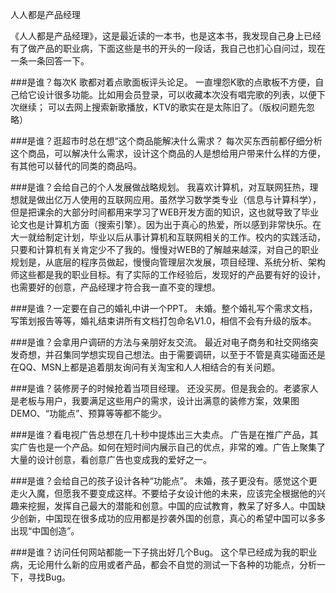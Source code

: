 人人都是产品经理

《人人都是产品经理》，这是最近读的一本书，也是这本书，我发现自己身上已经有了做产品的职业病，下面这些是书的开头的一段话，我自己也扪心自问过，现在一条一条回答一下。

###是谁？每次K 歌都对着点歌面板评头论足。
一直埋怨K歌的点歌板不方便，自己给它设计很多功能。比如用会员登录，可以收藏本次没有唱完歌的列表，以便下次继续；
可以去网上搜索新歌播放，KTV的歌实在是太陈旧了。（版权问题先忽略）

###是谁？逛超市时总在想“这个商品能解决什么需求？
每次买东西前都仔细分析这个商品，可以解决什么需求，设计这个商品的人是想给用户带来什么样的方便，有其他可以替代的同类的商品吗。

###是谁？会给自己的个人发展做战略规划。
我喜欢计算机，对互联网狂热，理想就是做出亿万人使用的互联网应用。虽然学习数学类专业（信息与计算科学），但是把课余的大部分时间都用来学习了WEB开发方面的知识，这也就导致了毕业论文也是计算机方面（搜索引擎）。因为出于真心的热爱，所以感到非常快乐。在大一就给制定计划，毕业以后从事计算机和互联网相关的工作。校内的实践活动，只要和计算机有关肯定少不了我的。慢慢对WEB的了解越来越深，对自己的职业规划是，从底层的程序员做起，慢慢向管理层次发展，项目经理、系统分析、架构师这些都是我的职业目标。有了实际的工作经验后，发现好的产品要有好的设计，也需要好的创意，产品经理才符合我一直不变的理想。

###是谁？一定要在自己的婚礼中讲一个PPT。
未婚。整个婚礼写个需求文档，写策划报告等等，婚礼结束讲所有文档打包命名V1.0，相信不会有升级的版本。

###是谁？会拿用户调研的方法与亲朋好友交流。
最近对电子商务和社交网络突发奇想，并召集同学想实现自己想法。由于需要调研，以至于不管是真实碰面还是在QQ、MSN上都是追着朋友询问有关淘宝和人人相结合的有关问题。

###是谁？装修房子的时候抢着当项目经理。
还没买房。但是我会的。老婆家人是老板与用户，我要满足这些用户的需求，设计出满意的装修方案，效果图DEMO、“功能点”、预算等等都不能少。

###是谁？看电视广告总想在几十秒中提炼出三大卖点。
广告是在推广产品，其实广告也是一个产品。如何在短时间内展示自己的优点，非常的难。广告上聚集了大量的设计创意，看创意广告也变成我的爱好之一。

###是谁？会给自己的孩子设计各种“功能点”。
未婚，孩子更没有。感觉这个更走火入魔，但愿我不要变成这样。不要给子女设计他的未来，应该完全根据他的兴趣来挖掘，发挥自己最大的潜能和创意。中国的应试教育，教呆了好多人。中国缺少创新，中国现在很多成功的应用都是抄袭外国的创意，真心的希望中国可以多多出现“中国创造”。

###是谁？访问任何网站都能一下子挑出好几个Bug。
这个早已经成为我的职业病，无论用什么新的应用或者产品，都会不自觉的测试一下各种的功能点，分析一下，寻找Bug。
